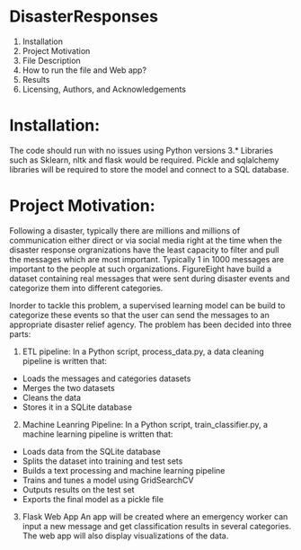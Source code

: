 # DisasterResponses

1. Installation
2. Project Motivation
3. File Description
4. How to run the file and Web app?
5. Results
6. Licensing, Authors, and Acknowledgements

# Installation:
The code should run with no issues using Python versions 3.* Libraries such as Sklearn, nltk and flask would be required. Pickle and sqlalchemy libraries will be required to store the model and connect to a SQL database.

# Project Motivation:
Following a disaster, typically there are millions and millions of communication either direct or via social media right at the time when the disaster response orgranizations have the least capacity to filter and pull the messages which are most important. Typically 1 in 1000 messages are important to the people at such organizations. FigureEight have build a dataset containing real messages that were sent during disaster events and categorize them into different categories.

Inorder to tackle this problem, a supervised learning model can be build to categorize these events so that the user can send the messages to an appropriate disaster relief agency. The problem has been decided into three parts:

1. ETL pipeline:
In a Python script, process_data.py, a data cleaning pipeline is written that:

* Loads the messages and categories datasets
* Merges the two datasets
* Cleans the data
* Stores it in a SQLite database

2. Machine Leanring Pipeline:
In a Python script, train_classifier.py, a machine learning pipeline is written that:

* Loads data from the SQLite database
* Splits the dataset into training and test sets
* Builds a text processing and machine learning pipeline
* Trains and tunes a model using GridSearchCV
* Outputs results on the test set
* Exports the final model as a pickle file

3. Flask Web App
An app will be created where an emergency worker can input a new message and get classification results in several categories. The web app will also display visualizations of the data. 

